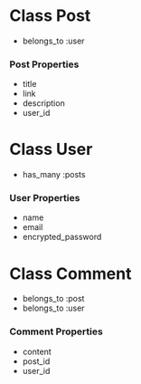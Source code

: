 # Class Post
* belongs_to :user

### Post Properties
* title
* link
* description
* user_id

# Class User
* has_many :posts

### User Properties
* name
* email
* encrypted_password

# Class Comment
* belongs_to :post
* belongs_to :user

### Comment Properties
* content
* post_id
* user_id

